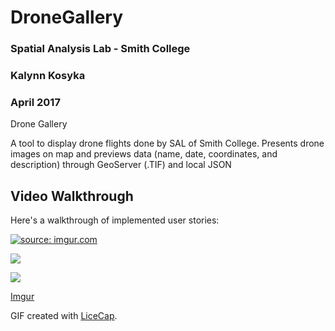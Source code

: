 # DroneGallery

### Spatial Analysis Lab - Smith College
### Kalynn Kosyka 
### April 2017

Drone Gallery

A tool to display drone flights done by SAL of Smith College.
Presents drone images on map and previews data (name, date, coordinates, and description) through GeoServer (.TIF) and local JSON

## Video Walkthrough 

Here's a walkthrough of implemented user stories:

<a href="https://imgur.com/HPCLwct"><img src="https://i.imgur.com/HPCLwct.gif" title="source: imgur.com" /></a>

![](http://i.imgur.com/HPCLwct.gif?1)

![](http://www.reactiongifs.us/wp-content/uploads/2013/10/nuh_uh_conan_obrien.gif)

[Imgur](https://i.imgur.com/HPCLwct.gif)

GIF created with [LiceCap](http://www.cockos.com/licecap/).
